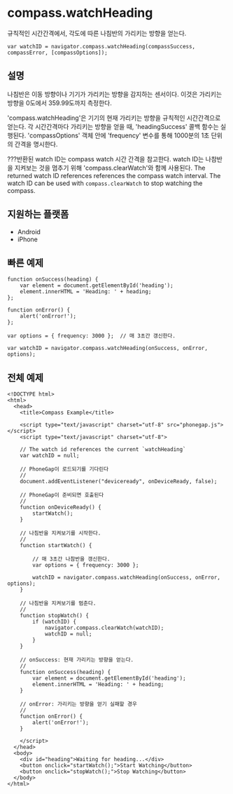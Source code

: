 compass.watchHeading
====================

규칙적인 시간간격에서, 각도에 따른 나침반의 가리키는 방향을 얻는다.

    var watchID = navigator.compass.watchHeading(compassSuccess, compassError, [compassOptions]);
                                                           
설명
-----------

나침반은 이동 방향이나 기기가 가리키는 방향을 감지하는 센서이다. 이것은 가리키는 방향을 0도에서 359.99도까지 측정한다.

'compass.watchHeading'은  기기의 현재 가리키는 방향을 규칙적인 시간간격으로 얻는다. 각 시간간격마다 가리키는 방향을 얻을 때, 'headingSuccess' 콜백 함수는 실행된다. 'compassOptions' 객체 안에 'frequency' 변수를 통해 1000분의 1초 단위의 간격을 명시한다.

???반환된 watch ID는 compass watch 시간 간격을 참고한다. watch ID는 나참반을 지켜보는 것을 멈추기 위해 'compass.clearWatch'와 함께 사용된다.
The returned watch ID references references the compass watch interval. The watch ID can be used with `compass.clearWatch` to stop watching the compass.

지원하는 플랫폼
-------------------

- Android
- iPhone


빠른 예제
-------------

    function onSuccess(heading) {
        var element = document.getElementById('heading');
        element.innerHTML = 'Heading: ' + heading;
    };

    function onError() {
        alert('onError!');
    };

    var options = { frequency: 3000 };  // 매 3초간 갱신한다.
    
    var watchID = navigator.compass.watchHeading(onSuccess, onError, options);

전체 예제
------------

    <!DOCTYPE html>
    <html>
      <head>
        <title>Compass Example</title>

        <script type="text/javascript" charset="utf-8" src="phonegap.js"></script>
        <script type="text/javascript" charset="utf-8">

        // The watch id references the current `watchHeading`
        var watchID = null;
        
        // PhoneGap이 로드되기를 기다린다
        //
        document.addEventListener("deviceready", onDeviceReady, false);

        // PhoneGap이 준비되면 호출된다
        //
        function onDeviceReady() {
            startWatch();
        }

        // 나침반을 지켜보기를 시작한다.
        //
        function startWatch() {
            
            // 매 3초간 나참반을 갱신한다.
            var options = { frequency: 3000 };
            
            watchID = navigator.compass.watchHeading(onSuccess, onError, options);
        }
        
        // 나침반을 지켜보기를 멈춘다.
        //
        function stopWatch() {
            if (watchID) {
                navigator.compass.clearWatch(watchID);
                watchID = null;
            }
        }
        
        // onSuccess: 현재 가리키는 방향을 얻는다.
        //
        function onSuccess(heading) {
            var element = document.getElementById('heading');
            element.innerHTML = 'Heading: ' + heading;
        }

        // onError: 가리키는 방향을 얻기 실패할 경우
        //
        function onError() {
            alert('onError!');
        }

        </script>
      </head>
      <body>
        <div id="heading">Waiting for heading...</div>
        <button onclick="startWatch();">Start Watching</button>
        <button onclick="stopWatch();">Stop Watching</button>
      </body>
    </html>
    
